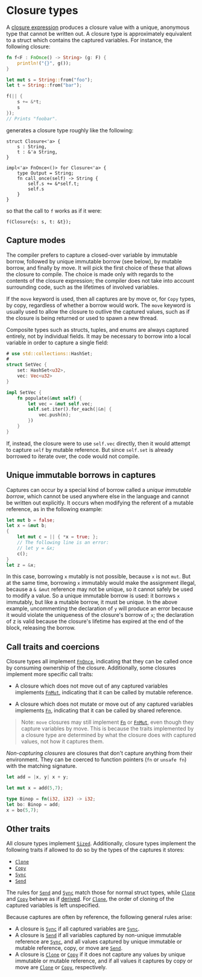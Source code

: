 # Closure types

A [closure expression] produces a closure value with a unique, anonymous type
that cannot be written out. A closure type is approximately equivalent to a
struct which contains the captured variables. For instance, the following
closure:

```rust
fn f<F : FnOnce() -> String> (g: F) {
    println!("{}", g());
}

let mut s = String::from("foo");
let t = String::from("bar");

f(|| {
    s += &*t;
    s
});
// Prints "foobar".
```

generates a closure type roughly like the following:

<!-- ignore: simplified, requires unboxed_closures, fn_traits -->
```rust,ignore
struct Closure<'a> {
    s : String,
    t : &'a String,
}

impl<'a> FnOnce<()> for Closure<'a> {
    type Output = String;
    fn call_once(self) -> String {
        self.s += &*self.t;
        self.s
    }
}
```

so that the call to `f` works as if it were:

<!-- ignore: continuation of above -->
```rust,ignore
f(Closure{s: s, t: &t});
```

## Capture modes

The compiler prefers to capture a closed-over variable by immutable borrow,
followed by unique immutable borrow (see below), by mutable borrow, and finally
by move. It will pick the first choice of these that allows the closure to
compile. The choice is made only with regards to the contents of the closure
expression; the compiler does not take into account surrounding code, such as
the lifetimes of involved variables.

If the `move` keyword is used, then all captures are by move or, for `Copy`
types, by copy, regardless of whether a borrow would work. The `move` keyword is
usually used to allow the closure to outlive the captured values, such as if the
closure is being returned or used to spawn a new thread.

Composite types such as structs, tuples, and enums are always captured entirely,
not by individual fields. It may be necessary to borrow into a local variable in
order to capture a single field:

```rust
# use std::collections::HashSet;
#
struct SetVec {
    set: HashSet<u32>,
    vec: Vec<u32>
}

impl SetVec {
    fn populate(&mut self) {
        let vec = &mut self.vec;
        self.set.iter().for_each(|&n| {
            vec.push(n);
        })
    }
}
```

If, instead, the closure were to use `self.vec` directly, then it would attempt
to capture `self` by mutable reference. But since `self.set` is already
borrowed to iterate over, the code would not compile.

## Unique immutable borrows in captures

Captures can occur by a special kind of borrow called a _unique immutable
borrow_, which cannot be used anywhere else in the language and cannot be
written out explicitly. It occurs when modifying the referent of a mutable
reference, as in the following example:

```rust
let mut b = false;
let x = &mut b;
{
    let mut c = || { *x = true; };
    // The following line is an error:
    // let y = &x;
    c();
}
let z = &x;
```

In this case, borrowing `x` mutably is not possible, because `x` is not `mut`.
But at the same time, borrowing `x` immutably would make the assignment illegal,
because a `& &mut` reference may not be unique, so it cannot safely be used to
modify a value. So a unique immutable borrow is used: it borrows `x` immutably,
but like a mutable borrow, it must be unique. In the above example, uncommenting
the declaration of `y` will produce an error because it would violate the
uniqueness of the closure's borrow of `x`; the declaration of z is valid because
the closure's lifetime has expired at the end of the block, releasing the borrow.

## Call traits and coercions

Closure types all implement [`FnOnce`], indicating that they can be called once
by consuming ownership of the closure. Additionally, some closures implement
more specific call traits:

* A closure which does not move out of any captured variables implements
  [`FnMut`], indicating that it can be called by mutable reference.

* A closure which does not mutate or move out of any captured variables
  implements [`Fn`], indicating that it can be called by shared reference.

> Note: `move` closures may still implement [`Fn`] or [`FnMut`], even though
> they capture variables by move. This is because the traits implemented by a
> closure type are determined by what the closure does with captured values,
> not how it captures them.

*Non-capturing closures* are closures that don't capture anything from their
environment. They can be coerced to function pointers (`fn` or `unsafe fn`)
with the matching signature.

```rust
let add = |x, y| x + y;

let mut x = add(5,7);

type Binop = fn(i32, i32) -> i32;
let bo: Binop = add;
x = bo(5,7);
```

## Other traits

All closure types implement [`Sized`]. Additionally, closure types implement the
following traits if allowed to do so by the types of the captures it stores:

* [`Clone`]
* [`Copy`]
* [`Sync`]
* [`Send`]

The rules for [`Send`] and [`Sync`] match those for normal struct types, while
[`Clone`] and [`Copy`] behave as if [derived]. For [`Clone`], the order of
cloning of the captured variables is left unspecified.

Because captures are often by reference, the following general rules arise:

* A closure is [`Sync`] if all captured variables are [`Sync`].
* A closure is [`Send`] if all variables captured by non-unique immutable
  reference are [`Sync`], and all values captured by unique immutable or mutable
  reference, copy, or move are [`Send`].
* A closure is [`Clone`] or [`Copy`] if it does not capture any values by
  unique immutable or mutable reference, and if all values it captures by copy
  or move are [`Clone`] or [`Copy`], respectively.

[`Clone`]: ../special-types-and-traits.md#clone
[`Copy`]: ../special-types-and-traits.md#copy
[`FnMut`]: ../../std/ops/trait.FnMut.html
[`FnOnce`]: ../../std/ops/trait.FnOnce.html
[`Fn`]: ../../std/ops/trait.Fn.html
[`Send`]: ../special-types-and-traits.md#send
[`Sized`]: ../special-types-and-traits.md#sized
[`Sync`]: ../special-types-and-traits.md#sync
[closure expression]: ../expressions/closure-expr.md
[derived]: ../attributes/derive.md
